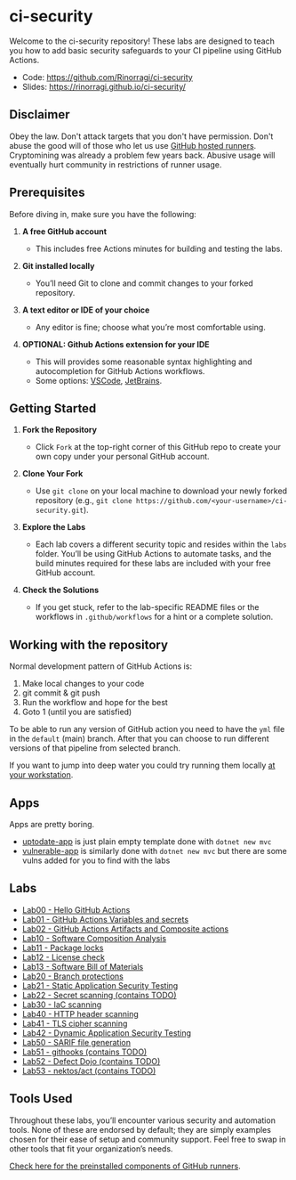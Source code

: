 # ci-security

Welcome to the ci-security repository! These labs are designed to teach you how to add basic security safeguards to your CI pipeline using GitHub Actions.

- Code: <https://github.com/Rinorragi/ci-security>
- Slides: <https://rinorragi.github.io/ci-security/>

## Disclaimer

Obey the law. Don't attack targets that you don't have permission. Don't abuse the good will of those who let us use [GitHub hosted runners](https://docs.github.com/en/actions/using-github-hosted-runners/using-github-hosted-runners/about-github-hosted-runners). Cryptomining was already a problem few years back. Abusive usage will eventually hurt community in restrictions of runner usage.

## Prerequisites

Before diving in, make sure you have the following:

1. **A free GitHub account**

   - This includes free Actions minutes for building and testing the labs.

2. **Git installed locally**

   - You’ll need Git to clone and commit changes to your forked repository.

3. **A text editor or IDE of your choice**

   - Any editor is fine; choose what you’re most comfortable using.

4. **OPTIONAL: Github Actions extension for your IDE**
   - This will provides some reasonable syntax highlighting and autocompletion for GitHub Actions workflows.
   - Some options: [VSCode](https://marketplace.visualstudio.com/items?itemName=github.vscode-github-actions), [JetBrains](https://plugins.jetbrains.com/plugin/21396-github-workflow).

## Getting Started

1. **Fork the Repository**

   - Click `Fork` at the top-right corner of this GitHub repo to create your own copy under your personal GitHub account.

2. **Clone Your Fork**

   - Use `git clone` on your local machine to download your newly forked repository (e.g., `git clone https://github.com/<your-username>/ci-security.git`).

3. **Explore the Labs**

   - Each lab covers a different security topic and resides within the `labs` folder. You’ll be using GitHub Actions to automate tasks, and the build minutes required for these labs are included with your free GitHub account.

4. **Check the Solutions**
   - If you get stuck, refer to the lab-specific README files or the workflows in `.github/workflows` for a hint or a complete solution.

## Working with the repository

Normal development pattern of GitHub Actions is:

1. Make local changes to your code
2. git commit & git push
3. Run the workflow and hope for the best
4. Goto 1 (until you are satisfied)

To be able to run any version of GitHub action you need to have the `yml` file in the `default` (main) branch. After that you can choose to run different versions of that pipeline from selected branch.

If you want to jump into deep water you could try running them locally [at your workstation](/labs/lab5x-next-steps/lab53-act/README.md).

## Apps

Apps are pretty boring.

- [uptodate-app](https://github.com/Rinorragi/ci-security/tree/main/apps/uptodate-app) is just plain empty template done with `dotnet new mvc`
- [vulnerable-app](https://github.com/Rinorragi/ci-security/tree/main/apps/vulnerable-app) is similarly done with `dotnet new mvc` but there are some vulns added for you to find with the labs

## Labs

- [Lab00 - Hello GitHub Actions](/labs/lab0x-hello-github-actions/lab00-hello-github-actions/README.md)
- [Lab01 - GitHub Actions Variables and secrets](/labs/lab0x-hello-github-actions/lab01-variables-and-secrets/README.md)
- [Lab02 - GitHub Actions Artifacts and Composite actions](/labs/lab0x-hello-github-actions/lab02-reuse-and-artifacts.yml/README.md)
- [Lab10 - Software Composition Analysis](/labs/lab1x-dependencies/lab10-sca/README.md)
- [Lab11 - Package locks](/labs/lab1x-dependencies/lab11-package-locks/README.md)
- [Lab12 - License check](/labs/lab1x-dependencies/lab12-license-check/README.md)
- [Lab13 - Software Bill of Materials](/labs/lab1x-dependencies/lab13-sbom/README.md)
- [Lab20 - Branch protections](/labs/lab2x-development/lab20-branch-protections/README.md)
- [Lab21 - Static Application Security Testing](/labs/lab2x-development/lab21-sast/README.md)
- [Lab22 - Secret scanning (contains TODO)](/labs/lab2x-development/lab22-secret-scanning/README.md)
- [Lab30 - IaC scanning](/labs/lab3x-infrastructure/lab30-iac-scanning/README.md)
- [Lab40 - HTTP header scanning](/labs/lab4x-testing-live-target/lab40-http-header-scanning/README.md)
- [Lab41 - TLS cipher scanning](/labs/lab4x-testing-live-target/lab41-tls-scanning/README.md)
- [Lab42 - Dynamic Application Security Testing](/labs/lab4x-testing-live-target/lab42-dast/README.md)
- [Lab50 - SARIF file generation](/labs/lab5x-next-steps/lab50-sarif/README.md)
- [Lab51 - githooks (contains TODO)](/labs/lab5x-next-steps/lab51-githooks/README.md)
- [Lab52 - Defect Dojo (contains TODO)](/labs/lab5x-next-steps/lab52-defect-dojo/README.md)
- [Lab53 - nektos/act (contains TODO)](/labs/lab5x-next-steps/lab53-act/README.md)

## Tools Used

Throughout these labs, you’ll encounter various security and automation tools. None of these are endorsed by default; they are simply examples chosen for their ease of setup and community support. Feel free to swap in other tools that fit your organization’s needs.

[Check here for the preinstalled components of GitHub runners](https://github.com/actions/runner-images).
